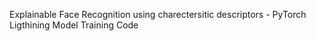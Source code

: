 Explainable Face Recognition using charectersitic descriptors - PyTorch Ligthining Model Training Code 
